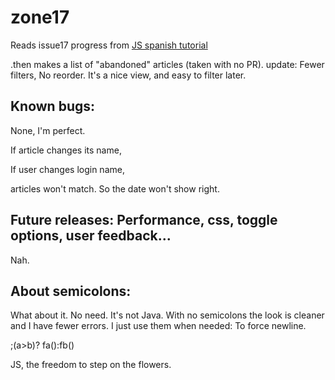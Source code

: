 # zone17

Reads issue17 progress from [JS spanish tutorial](https://github.com/javascript-tutorial/es.javascript.info/issues/17)

.then makes a list of "abandoned" articles  (taken with no PR).
update: Fewer filters, No reorder. It's a nice view, and easy to filter later.



## Known bugs:

None, I'm perfect.

If article changes its name,

If user changes login name,

articles won't match. So the date won't show right.


## Future releases: Performance, css, toggle options, user feedback...
Nah.


## About semicolons:

What about it. No need.
It's not Java. With no semicolons the look is cleaner and I have fewer errors.
I just use them when needed: To force newline.

;(a>b)? fa():fb()  

JS, the freedom to step on the flowers.

